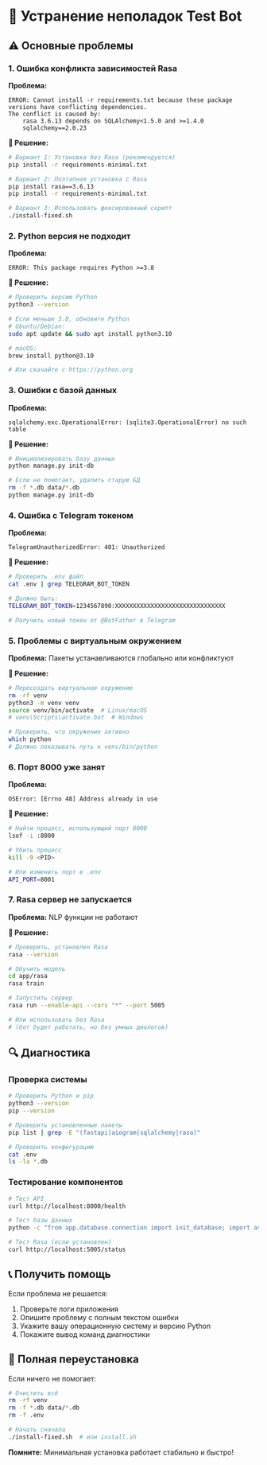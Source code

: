 # 🔧 Устранение неполадок Test Bot

## ⚠️ Основные проблемы

### 1. Ошибка конфликта зависимостей Rasa

**Проблема:**
```
ERROR: Cannot install -r requirements.txt because these package versions have conflicting dependencies.
The conflict is caused by:
    rasa 3.6.13 depends on SQLAlchemy<1.5.0 and >=1.4.0
    sqlalchemy==2.0.23
```

**🔧 Решение:**
```bash
# Вариант 1: Установка без Rasa (рекомендуется)
pip install -r requirements-minimal.txt

# Вариант 2: Поэтапная установка с Rasa
pip install rasa==3.6.13
pip install -r requirements-minimal.txt

# Вариант 3: Использовать фиксированный скрипт
./install-fixed.sh
```

### 2. Python версия не подходит

**Проблема:**
```
ERROR: This package requires Python >=3.8
```

**🔧 Решение:**
```bash
# Проверить версию Python
python3 --version

# Если меньше 3.8, обновите Python
# Ubuntu/Debian:
sudo apt update && sudo apt install python3.10

# macOS:
brew install python@3.10

# Или скачайте с https://python.org
```

### 3. Ошибки с базой данных

**Проблема:**
```
sqlalchemy.exc.OperationalError: (sqlite3.OperationalError) no such table
```

**🔧 Решение:**
```bash
# Инициализировать базу данных
python manage.py init-db

# Если не помогает, удалить старую БД
rm -f *.db data/*.db
python manage.py init-db
```

### 4. Ошибка с Telegram токеном

**Проблема:**
```
TelegramUnauthorizedError: 401: Unauthorized
```

**🔧 Решение:**
```bash
# Проверить .env файл
cat .env | grep TELEGRAM_BOT_TOKEN

# Должно быть:
TELEGRAM_BOT_TOKEN=1234567890:XXXXXXXXXXXXXXXXXXXXXXXXXXXXXXX

# Получить новый токен от @BotFather в Telegram
```

### 5. Проблемы с виртуальным окружением

**Проблема:**
Пакеты устанавливаются глобально или конфликтуют

**🔧 Решение:**
```bash
# Пересоздать виртуальное окружение
rm -rf venv
python3 -m venv venv
source venv/bin/activate  # Linux/macOS
# venv\Scripts\activate.bat  # Windows

# Проверить, что окружение активно
which python
# Должно показывать путь к venv/bin/python
```

### 6. Порт 8000 уже занят

**Проблема:**
```
OSError: [Errno 48] Address already in use
```

**🔧 Решение:**
```bash
# Найти процесс, использующий порт 8000
lsof -i :8000

# Убить процесс
kill -9 <PID>

# Или изменить порт в .env
API_PORT=8001
```

### 7. Rasa сервер не запускается

**Проблема:** NLP функции не работают

**🔧 Решение:**
```bash
# Проверить, установлен Rasa
rasa --version

# Обучить модель
cd app/rasa
rasa train

# Запустить сервер
rasa run --enable-api --cors "*" --port 5005

# Или использовать без Rasa
# (бот будет работать, но без умных диалогов)
```

## 🔍 Диагностика

### Проверка системы
```bash
# Проверить Python и pip
python3 --version
pip --version

# Проверить установленные пакеты
pip list | grep -E "(fastapi|aiogram|sqlalchemy|rasa)"

# Проверить конфигурацию
cat .env
ls -la *.db
```

### Тестирование компонентов
```bash
# Тест API
curl http://localhost:8000/health

# Тест базы данных
python -c "from app.database.connection import init_database; import asyncio; asyncio.run(init_database())"

# Тест Rasa (если установлен)
curl http://localhost:5005/status
```

## 📞 Получить помощь

Если проблема не решается:

1. Проверьте логи приложения
2. Опишите проблему с полным текстом ошибки
3. Укажите вашу операционную систему и версию Python
4. Покажите вывод команд диагностики

## 🔄 Полная переустановка

Если ничего не помогает:

```bash
# Очистить всё
rm -rf venv
rm -f *.db data/*.db
rm -f .env

# Начать сначала
./install-fixed.sh  # или install.sh
```

**Помните:** Минимальная установка работает стабильно и быстро!
